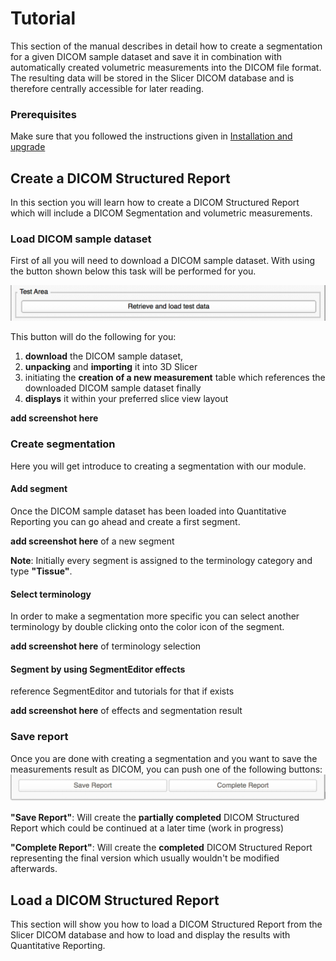 # Tutorial

This section of the manual describes in detail how to create a segmentation for a given DICOM sample dataset and save it in combination with automatically created volumetric measurements into the DICOM file format. The resulting data will be stored in the Slicer DICOM database and is therefore centrally accessible for later reading.

### Prerequisites

Make sure that you followed the instructions given in [Installation and upgrade](install.md)

## Create a DICOM Structured Report

In this section you will learn how to create a DICOM Structured Report which will include a DICOM Segmentation and volumetric measurements.

### Load DICOM sample dataset

First of all you will need to download a DICOM sample dataset. With using the button shown below this task will be performed for you.

![](screenshots/testarea.png)

This button will do the following for you: 

1. **download** the DICOM sample dataset, 
2. **unpacking** and **importing** it into 3D Slicer 
3. initiating the **creation of a new measurement** table which references the downloaded DICOM sample dataset finally 
4. **displays** it within your preferred slice view layout

**add screenshot here**

### Create segmentation

Here you will get introduce to creating a segmentation with our module.

#### Add segment

Once the DICOM sample dataset has been loaded into Quantitative Reporting you can go ahead and create a first segment. 

**add screenshot here** of a new segment

**Note**: Initially every segment is assigned to the terminology category and type **"Tissue"**.

#### Select terminology

In order to make a segmentation more specific you can select another terminology by double clicking onto the color icon of the segment.

**add screenshot here** of terminology selection

#### Segment by using SegmentEditor effects

reference SegmentEditor and tutorials for that if exists

**add screenshot here** of effects and segmentation result

### Save report
Once you are done with creating a segmentation and you want to save the measurements result as DICOM, you can push one of the following buttons:
![](screenshots/reportButtons.png)

**"Save Report"**: Will create the **partially completed** DICOM Structured Report which could be continued at a later time (work in progress)

**"Complete Report"**: Will create the **completed** DICOM Structured Report representing the final version which usually wouldn't be modified afterwards.

## Load a DICOM Structured Report

This section will show you how to load a DICOM Structured Report from the Slicer DICOM database and how to load and display the results with Quantitative Reporting.
